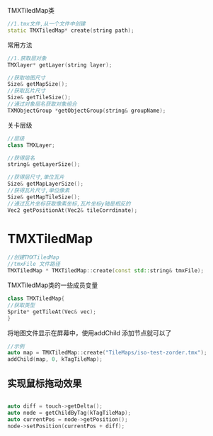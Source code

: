 TMXTiledMap类
```cpp
//1.tmx文件,从一个文件中创建
static TMXTiledMap* create(string path);
```

常用方法

```cpp
//1.获取层对象
TMXlayer* getLayer(string layer);

//获取地图尺寸
Size& getMapSize();
//获取瓦片尺寸
Size& getTileSize();
//通过对象层名获取对象组合
TXMObjectGroup *getObjectGroup(string& groupName);
```

关卡层级

```cpp
//层级
class TMXLayer;

//获得层名
string& getLayerSize();

//获得层尺寸,单位瓦片
Size& getMapLayerSize();
//获得瓦片尺寸,单位像素
Size& getMapTileSize();
//通过瓦片坐标获取像素坐标,瓦片坐标y轴是相反的
Vec2 getPositionAt(Vec2& tileCorrdinate);
```



# TMXTiledMap

```cpp
//创建TMXTiledMap
//tmxFile 文件路径
TMXTiledMap * TMXTiledMap::create(const std::string& tmxFile);


```

TMXTiledMap类的一些成员变量

```cpp
class TMXTiledMap{
//获取类型
Sprite* getTileAt(Vec& vec);
}
```





将地图文件显示在屏幕中，使用addChild 添加节点就可以了

```cpp
//示例
auto map = TMXTiledMap::create("TileMaps/iso-test-zorder.tmx");
addChild(map, 0, kTagTileMap);

```



## 实现鼠标拖动效果

```cpp

auto diff = touch->getDelta();
auto node = getChildByTag(kTagTileMap);
auto currentPos = node->getPosition();
node->setPosition(currentPos + diff);
```